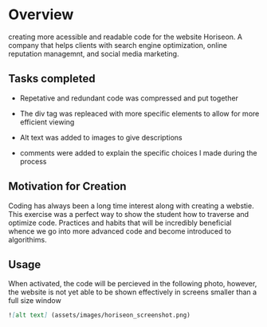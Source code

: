 # Overview

creating more acessible and readable code for the website Horiseon. A company that helps clients with search engine optimization, online reputation managemnt, and social media marketing.

## Tasks completed

* Repetative and redundant code was compressed and put together

* The div tag was repleaced with more specific elements to allow for more efficient viewing

* Alt text was added to images to give descriptions

* comments were added to explain the specific choices I made during the process

 
 ##  Motivation for Creation

 Coding has always been a long time interest along with creating a webstie. This exercise was a perfect way to show the student how to traverse and optimize code. Practices and habits that will be incredibly beneficial whence we go into more advanced code and become introduced to algorithims.

 ## Usage

 When activated, the code will be percieved in the following photo, however, the website is not yet able to be shown effectively in screens smaller than a full size window 

```md
![alt text] (assets/images/horiseon_screenshot.png)
```
